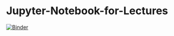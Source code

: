 # Jupyter-Notebook-for-Lectures

[![Binder](https://mybinder.org/badge_logo.svg)](https://mybinder.org/v2/gh/heinerigel/Jupyter-Notebook-for-Lectures/HEAD?urlpath=/tree/)
